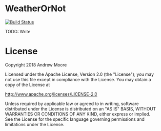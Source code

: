 # WeatherOrNot

[![Build Status](https://travis-ci.org/moorea/weather-or-not.svg?branch=master)](https://travis-ci.org/moorea/weather-or-not)


TODO: Write

# License

Copyright 2018 Andrew Moore

Licensed under the Apache License, Version 2.0 (the "License");
you may not use this file except in compliance with the License.
You may obtain a copy of the License at

   http://www.apache.org/licenses/LICENSE-2.0

Unless required by applicable law or agreed to in writing, software
distributed under the License is distributed on an "AS IS" BASIS,
WITHOUT WARRANTIES OR CONDITIONS OF ANY KIND, either express or implied.
See the License for the specific language governing permissions and
limitations under the License.